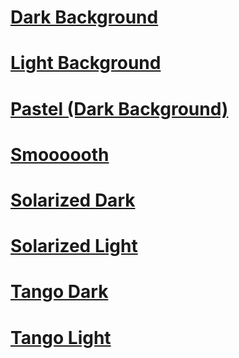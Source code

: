 # [Dark Background](pages/Dark%20Background.md)
# [Light Background](pages/Light%20Background.md)
# [Pastel (Dark Background)](pages/Pastel%20(Dark%20Background).md)
# [Smoooooth](pages/Smoooooth.md)
# [Solarized Dark](pages/Solarized%20Dark.md)
# [Solarized Light](pages/Solarized%20Light.md)
# [Tango Dark](pages/Tango%20Dark.md)
# [Tango Light](pages/Tango%20Light.md)
